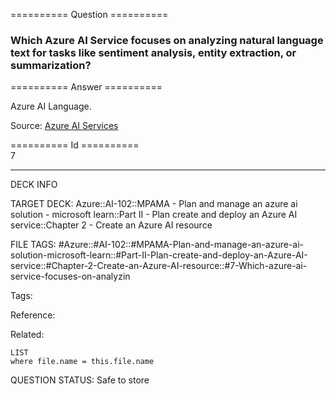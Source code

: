 ========== Question ==========  

### Which Azure AI Service focuses on analyzing natural language text for tasks like sentiment analysis, entity extraction, or summarization?  

========== Answer ==========  

Azure AI Language.

Source: [Azure AI Services](https://learn.microsoft.com/en-us/training/modules/prepare-azure-ai-development/3-azure-ai-services)

========== Id ==========  
7

---

DECK INFO

TARGET DECK: Azure::AI-102::MPAMA - Plan and manage an azure ai solution - microsoft learn::Part II - Plan create and deploy an Azure AI service::Chapter 2 - Create an Azure AI resource

FILE TAGS: #Azure::#AI-102::#MPAMA-Plan-and-manage-an-azure-ai-solution-microsoft-learn::#Part-II-Plan-create-and-deploy-an-Azure-AI-service::#Chapter-2-Create-an-Azure-AI-resource::#7-Which-azure-ai-service-focuses-on-analyzin

Tags:

Reference:

Related:

```dataview
LIST
where file.name = this.file.name
```

QUESTION STATUS: Safe to store
